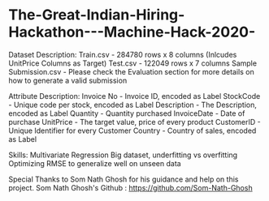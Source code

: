 # The-Great-Indian-Hiring-Hackathon---Machine-Hack-2020-
Dataset Description:
Train.csv - 284780 rows x 8 columns (Inlcudes UnitPrice Columns as Target)
Test.csv - 122049 rows x 7 columns
Sample Submission.csv - Please check the Evaluation section for more details on how to generate a valid submission
 

Attribute Description:
Invoice No - Invoice ID, encoded as Label
StockCode - Unique code per stock, encoded as Label
Description - The Description, encoded as Label
Quantity - Quantity purchased
InvoiceDate - Date of purchase
UnitPrice - The target value, price of every product
CustomerID - Unique Identifier for every Customer
Country - Country of sales, encoded as Label
 

Skills:
Multivariate Regression
Big dataset, underfitting vs overfitting
Optimizing RMSE to generalize well on unseen data

Special Thanks to Som Nath Ghosh for his guidance and help on this project. 
Som Nath Ghosh's Github : https://github.com/Som-Nath-Ghosh
